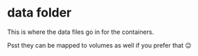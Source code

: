 # data folder

This is where the data files go in for the containers.

Psst they can be mapped to volumes as well if you prefer that 😉
